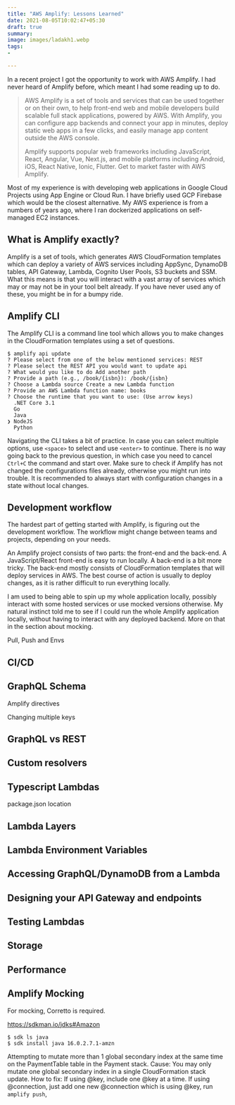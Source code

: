 ```yaml
---
title: "AWS Amplify: Lessons Learned"
date: 2021-08-05T10:02:47+05:30
draft: true
summary:
image: images/ladakh1.webp
tags:
- 

---
```


In a recent project I got the opportunity to work with AWS Amplify. I had never heard of Amplify before, which meant I had some reading up to do. 

> AWS Amplify is a set of tools and services that can be used together or on their own, to help front-end web and mobile developers build scalable full stack applications, powered by AWS. With Amplify, you can configure app backends and connect your app in minutes, deploy static web apps in a few clicks, and easily manage app content outside the AWS console.
> 
> Amplify supports popular web frameworks including JavaScript, React, Angular, Vue, Next.js, and mobile platforms including Android, iOS, React Native, Ionic, Flutter. Get to market faster with AWS Amplify.

Most of my experience is with developing web applications in Google Cloud Projects using App Engine or Cloud Run. I have briefly used GCP Firebase which would be the closest alternative. My AWS experience is from a numbers of years ago, where I ran dockerized applications on self-managed EC2 instances.

## What is Amplify exactly?

Amplify is a set of tools, which generates AWS CloudFormation templates which can deploy a variety of AWS services including AppSync, DynamoDB tables, API Gateway, Lambda, Cognito User Pools, S3 buckets and SSM. What this means is that you will interact with a vast array of services which may or may not be in your tool belt already. If you have never used any of these, you might be in for a bumpy ride.

## Amplify CLI

The Amplify CLI is a command line tool which allows you to make changes in the CloudFormation templates using a set of questions. 

```shell
$ amplify api update
? Please select from one of the below mentioned services: REST
? Please select the REST API you would want to update api
? What would you like to do Add another path
? Provide a path (e.g., /book/{isbn}): /book/{isbn}
? Choose a Lambda source Create a new Lambda function
? Provide an AWS Lambda function name: books
? Choose the runtime that you want to use: (Use arrow keys)
  .NET Core 3.1 
  Go 
  Java 
❯ NodeJS 
  Python
```

Navigating the CLI takes a bit of practice. In case you can select multiple options, use `<space>` to select and use `<enter>` to continue. There is no way going back to the previous question, in which case you need to cancel `Ctrl+C` the command and start over. Make sure to check if Amplify has not changed the configurations files already, otherwise you might run into trouble. It is recommended to always start with configuration changes in a state without local changes.

## Development workflow

The hardest part of getting started with Amplify, is figuring out the development workflow. The workflow might change between teams and projects, depending on your needs.

An Amplify project consists of two parts: the front-end and the back-end. A JavaScript/React front-end is easy to run locally. A back-end is a bit more tricky. The back-end mostly consists of CloudFormation templates that will deploy services in AWS. The best course of action is usually to deploy changes, as it is rather difficult to run everything locally.

I am used to being able to spin up my whole application locally, possibly interact with some hosted services or use mocked versions otherwise. My natural instinct told me to see if I could run the whole Amplify application locally, without having to interact with any deployed backend. More on that in the section about mocking.

Pull, Push and Envs

## CI/CD

## GraphQL Schema

Amplify directives

Changing multiple keys

## GraphQL vs REST

## Custom resolvers

## Typescript Lambdas

package.json location

## Lambda Layers

## Lambda Environment Variables

## Accessing GraphQL/DynamoDB from a Lambda

## Designing your API Gateway and endpoints

## Testing Lambdas

## Storage

## Performance

## Amplify Mocking

For mocking, Corretto is required.

https://sdkman.io/jdks#Amazon

```shell
$ sdk ls java
$ sdk install java 16.0.2.7.1-amzn
```


Attempting to mutate more than 1 global secondary index at the same time on the PaymentTable table in the Payment stack.
Cause: You may only mutate one global secondary index in a single CloudFormation stack update.
How to fix: If using @key, include one @key at a time. If using @connection, just add one new @connection which is using @key, run `amplify push`, 
